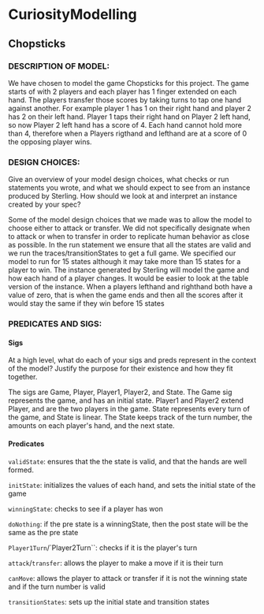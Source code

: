 # CuriosityModelling

## Chopsticks

### DESCRIPTION OF MODEL:
We have chosen to model the game Chopsticks for this project. The game starts of with 2 players and
each player has 1 finger extended on each hand. The players transfer those scores by taking turns to tap one hand against another. For example player 1 has 1 on their right hand and player 2 has 2 on their left hand. Player 1 taps their right hand on Player 2 left hand, so now Player 2 left hand has a score of 4. Each hand cannot hold more than 4, therefore when a Players rigthand and lefthand are at a score of 0 the opposing player wins. 


### DESIGN CHOICES:
Give an overview of your model design choices, what checks or run statements you wrote, and what we should expect to see from an instance produced by Sterling. How should we look at and interpret an instance created by your spec?

Some of the model design choices that we made was to allow the model to choose either to attack or transfer. We did not specifically designate when to attack or when to transfer in order to replicate human behavior as close as possible. In the run statement we ensure that all the states are valid and we run the traces/transitionStates to get a full game. We specified our model to run for 15 states although it may take more than 15 states for a player to win. The instance generated by Sterling will model the game and how each hand of a player changes. It would be easier to look at the table version of the instance. When a players lefthand and righthand both have a value of zero, that is when the game ends and then all the scores after it would stay the same if they win before 15 states

### PREDICATES AND SIGS:
#### Sigs
At a high level, what do each of your sigs and preds represent in the context of the model? Justify the purpose for their existence and how they fit together.

The sigs are Game, Player, Player1, Player2, and State. The Game sig represents the game, and has an initial state. Player1 and Player2 extend Player, and are the two players in the game. State represents every turn of the game, and State is linear. The State keeps track of the turn number, the amounts on each player's hand, and the next state. 

#### Predicates
`validState`: ensures that the the state is valid, and that the hands are well formed. 

`initState`: initializes the values of each hand, and sets the initial state of the game

`winningState`: checks to see if a player has won

`doNothing`: if the pre state is a winningState, then the post state will be the same as the pre state

`Player1Turn`/`Player2Turn``: checks if it is the player's turn 

`attack`/`transfer`: allows the player to make a move if it is their turn

`canMove`: allows the player to attack or transfer if it is not the winning state and if the turn number is valid

`transitionStates`: sets up the initial state and transition states


